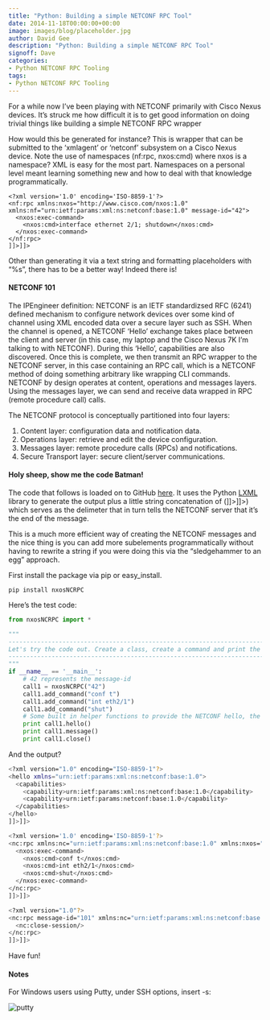 ```yaml
---
title: "Python: Building a simple NETCONF RPC Tool"
date: 2014-11-18T00:00:00+00:00
image: images/blog/placeholder.jpg
author: David Gee
description: "Python: Building a simple NETCONF RPC Tool"
signoff: Dave
categories:
- Python NETCONF RPC Tooling
tags:
- Python NETCONF RPC Tooling
---
```


For a while now I’ve been playing with NETCONF primarily with Cisco Nexus devices. It’s struck me how difficult it is to get good information on doing trivial things like building a simple NETCONF RPC wrapper

How would this be generated for instance? This is wrapper that can be submitted to the ‘xmlagent’ or ‘netconf’ subsystem on a Cisco Nexus device. Note the use of namespaces (nf:rpc, nxos:cmd) where nxos is a namespace? XML is easy for the most part. Namespaces on a personal level meant learning something new and how to deal with that knowledge programmatically.

```plaintext
<?xml version='1.0' encoding='ISO-8859-1'?>
<nf:rpc xmlns:nxos="http://www.cisco.com/nxos:1.0" xmlns:nf="urn:ietf:params:xml:ns:netconf:base:1.0" message-id="42">
  <nxos:exec-command>
    <nxos:cmd>interface ethernet 2/1; shutdown</nxos:cmd>
  </nxos:exec-command>
</nf:rpc>
]]>]]>
```

Other than generating it via a text string and formatting placeholders with “%s”, there has to be a better way! Indeed there is!

#### NETCONF 101

The IPEngineer definition: NETCONF is an IETF standardizsed RFC (6241) defined mechanism to configure network devices over some kind of channel using XML encoded data over a secure layer such as SSH. When the channel is opened, a NETCONF ‘Hello’ exchange takes place between the client and server (in this case, my laptop and the Cisco Nexus 7K I’m talking to with NETCONF). During this ‘Hello’, capabilities are also discovered. Once this is complete, we then transmit an RPC wrapper to the NETCONF server, in this case containing an RPC call, which is a NETCONF method of doing something arbitrary like wrapping CLI commands. NETCONF by design operates at content, operations and messages layers. Using the messages layer, we can send and receive data wrapped in RPC (remote procedure call) calls.

The NETCONF protocol is conceptually partitioned into four layers:

1. Content layer: configuration data and notification data.
2. Operations layer: retrieve and edit the device configuration.
3. Messages layer: remote procedure calls (RPCs) and notifications.
4. Secure Transport layer: secure client/server communications.

#### Holy sheep, show me the code Batman!

The code that follows is loaded on to GitHub [here](http://github.com/davidjohngee/nxosNCRPC). It uses the Python [LXML](http://lxml.de/) library to generate the output plus a little string concatenation of (]]>]]>) which serves as the delimeter that in turn tells the NETCONF server that it’s the end of the message.

This is a much more efficient way of creating the NETCONF messages and the nice thing is you can add more subelements programmatically without having to rewrite a string if you were doing this via the “sledgehammer to an egg” approach.

First install the package via pip or easy_install.

`pip install nxosNCRPC`

Here’s the test code:

```python
from nxosNCRPC import *

"""
---------------------------------------------------------------------------------
Let's try the code out. Create a class, create a command and print the wrapper
---------------------------------------------------------------------------------
"""
if __name__ == '__main__':
    # 42 represents the message-id
    call1 = nxosNCRPC("42")
    call1.add_command("conf t")
    call1.add_command("int eth2/1")
    call1.add_command("shut")
    # Some built in helper functions to provide the NETCONF hello, the actual RPC message and the NETCONF close messages
    print call1.hello()
    print call1.message()
    print call1.close()
```

And the output?

```bash
<?xml version="1.0" encoding="ISO-8859-1"?>
<hello xmlns="urn:ietf:params:xml:ns:netconf:base:1.0">
  <capabilities>
    <capability>urn:ietf:params:xml:ns:netconf:base:1.0</capability>
    <capability>urn:ietf:params:netconf:base:1.0</capability>
  </capabilities>
</hello>
]]>]]>

<?xml version='1.0' encoding='ISO-8859-1'?>
<nc:rpc xmlns:nc="urn:ietf:params:xml:ns:netconf:base:1.0" xmlns:nxos="http://www.cisco.com/nxos:1.0" message-id="42">
  <nxos:exec-command>
    <nxos:cmd>conf t</nxos:cmd>
    <nxos:cmd>int eth2/1</nxos:cmd>
    <nxos:cmd>shut</nxos:cmd>
  </nxos:exec-command>
</nc:rpc>
]]>]]>

<?xml version="1.0"?>
<nc:rpc message-id="101" xmlns:nc="urn:ietf:params:xml:ns:netconf:base:1.0" xmlns="http://www.cisco.com/nxos:1.0">
  <nc:close-session/>
</nc:rpc>
]]>]]>
```

Have fun!

#### Notes

For Windows users using Putty, under SSH options, insert -s:

![putty](/images/blog/putty.png#center)